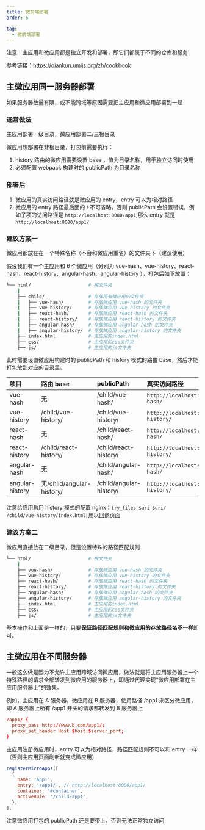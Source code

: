 ```yaml
---
title: 微前端部署
order: 6

tag:
  - 微前端部署
---
```


注意：主应用和微应用都是独立开发和部署，即它们都属于不同的仓库和服务

参考链接：https://qiankun.umijs.org/zh/cookbook

## 主微应用同一服务器部署

如果服务器数量有限，或不能跨域等原因需要把主应用和微应用部署到一起

### 通常做法

主应用部署一级目录，微应用部署二/三极目录

微应用想部署在非根目录，打包前需要执行：

1. history 路由的微应用需要设置 base ，值为目录名称，用于独立访问时使用
2. 必须配置 webpack 构建时的 publicPath 为目录名称

### 部署后

1. 微应用的真实访问路径就是微应用的 entry，entry 可以为相对路径
2. 微应用的 entry 路径最后面的 / 不可省略，否则 publicPath 会设置错误，例如子项的访问路径是 `http://localhost:8080/app1`,那么 entry 就是 `http://localhost:8080/app1/`

### 建议方案一

微应用都放在在一个特殊名称（不会和微应用重名）的文件夹下（建议使用）

假设我们有一个主应用和 6 个微应用（分别为 vue-hash、vue-history、react-hash、react-history、angular-hash、angular-history ），打包后如下放置：

```sh
└── html/                     # 根文件夹
    |
    ├── child/                # 存放所有微应用的文件夹
    |   ├── vue-hash/         # 存放微应用 vue-hash 的文件夹
    |   ├── vue-history/      # 存放微应用 vue-history 的文件夹
    |   ├── react-hash/       # 存放微应用 react-hash 的文件夹
    |   ├── react-history/    # 存放微应用 react-history 的文件夹
    |   ├── angular-hash/     # 存放微应用 angular-hash 的文件夹
    |   ├── angular-history/  # 存放微应用 angular-history 的文件夹
    ├── index.html            # 主应用的index.html
    ├── css/                  # 主应用的css文件夹
    ├── js/                   # 主应用的js文件夹
```

此时需要设置微应用构建时的 publicPath 和 history 模式的路由 base，然后才能打包放到对应的目录里。

| 项目            | 路由 base                 | publicPath              | 真实访问路径                                 |
| :-------------- | :------------------------ | :---------------------- | :------------------------------------------- |
| vue-hash        | 无                        | /child/vue-hash/        | `http://localhost:8080/child/vue-hash/`      |
| vue-history     | /child/vue-history/       | /child/vue-history/     | `http://localhost:8080/child/vue-history/`   |
| react-hash      | 无                        | /child/react-hash/      | `http://localhost:8080/child/react-hash/`    |
| react-history   | /child/react-history/     | /child/react-history/   | `http://localhost:8080/child/react-history/` |
| angular-hash    | 无                        | /child/angular-hash/    | `http://localhost:8080/child/vue-hash/`      |
| angular-history | 无/child/angular-history/ | /child/angular-history/ | `http://localhost:8080/child/vue-history/`   |

注意给应用启用 history 模式的配置 nginx：`try_files $uri $uri/ /child/vue-history/index.html;`用以回退页面

### 建议方案二

微应用直接放在二级目录，但是设置特殊的路径匹配规则

```sh
└── html/                     # 根文件夹
    |
    ├── vue-hash/             # 存放微应用 vue-hash 的文件夹
    ├── vue-history/          # 存放微应用 vue-history 的文件夹
    ├── react-hash/           # 存放微应用 react-hash 的文件夹
    ├── react-history/        # 存放微应用 react-history 的文件夹
    ├── angular-hash/         # 存放微应用 angular-hash 的文件夹
    ├── angular-history/      # 存放微应用 angular-history 的文件夹
    ├── index.html            # 主应用的index.html
    ├── css/                  # 主应用的css文件夹
    ├── js/                   # 主应用的js文件夹
```

基本操作和上面是一样的，只要**保证路径匹配规则和微应用的存放路径名不一样**即可。

## 主微应用在不同服务器

一般这么做是因为不允许主应用跨域访问微应用，做法就是将主应用服务器上一个特殊路径的请求全部转发到微应用的服务器上，即通过代理实现“微应用部署在主应用服务器上”的效果。

例如，主应用在 A 服务器，微应用在 B 服务器，使用路径 /app1 来区分微应用，即 A 服务器上所有 /app1 开头的请求都转发到 B 服务器上

```conf
/app1/ {
  proxy_pass http://www.b.com/app1/;
  proxy_set_header Host $host:$server_port;
}
```

主应用注册微应用时，entry 可以为相对路径，路径匹配规则不可以和 entry 一样（否则主应用页面刷新就变成微应用）

```js
registerMicroApps([
  {
    name: 'app1',
    entry: '/app1/', // http://localhost:8080/app1/
    container: '#container',
    activeRule: '/child-app1',
  },
],
```

注意微应用打包的 publicPath 还是要带上，否则无法正常独立访问
